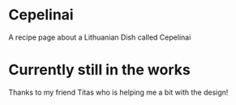 # Cepelinai
A recipe page about a Lithuanian Dish called Cepelinai


# Currently still in the works
Thanks to my friend Titas who is helping me a bit with the design!
